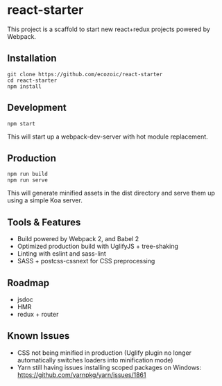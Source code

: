 # react-starter

This project is a scaffold to start new react+redux projects powered by Webpack.

## Installation
```
git clone https://github.com/ecozoic/react-starter
cd react-starter
npm install
```

## Development
```
npm start
```

This will start up a webpack-dev-server with hot module replacement.

## Production
```
npm run build
npm run serve
```

This will generate minified assets in the dist directory and serve them up using a simple Koa server.

## Tools & Features
* Build powered by Webpack 2, and Babel 2
* Optimized production build with UglifyJS + tree-shaking
* Linting with eslint and sass-lint
* SASS + postcss-cssnext for CSS preprocessing

## Roadmap
* jsdoc
* HMR
* redux + router

## Known Issues
* CSS not being minified in production (Uglify plugin no longer automatically switches loaders into minification mode)
* Yarn still having issues installing scoped packages on Windows: https://github.com/yarnpkg/yarn/issues/1861